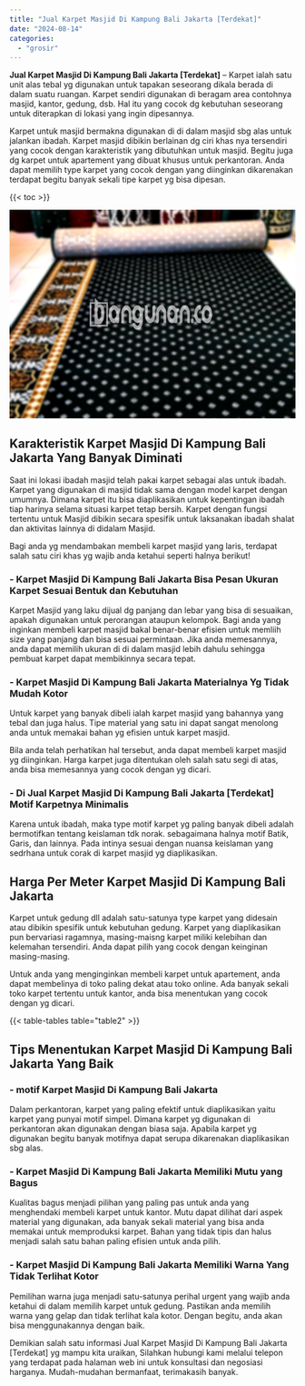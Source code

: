 ```yaml
---
title: "Jual Karpet Masjid Di Kampung Bali Jakarta [Terdekat]"
date: "2024-08-14"
categories: 
  - "grosir"
---
```


**Jual Karpet Masjid Di Kampung Bali Jakarta \[Terdekat\]** – Karpet ialah satu unit alas tebal yg digunakan untuk tapakan seseorang dikala berada di dalam suatu ruangan. Karpet sendiri digunakan di beragam area contohnya masjid, kantor, gedung, dsb. Hal itu yang cocok dg kebutuhan seseorang untuk diterapkan di lokasi yang ingin dipesannya.

Karpet untuk masjid bermakna digunakan di di dalam masjid sbg alas untuk jalankan ibadah. Karpet masjid dibikin berlainan dg ciri khas nya tersendiri yang cocok dengan karakteristik yang dibutuhkan untuk masjid. Begitu juga dg karpet untuk apartement yang dibuat khusus untuk perkantoran. Anda dapat memilih type karpet yang cocok dengan yang diinginkan dikarenakan terdapat begitu banyak sekali tipe karpet yg bisa dipesan.

{{< toc >}}

![Jual Karpet Masjid Di Kampung Bali Jakarta [Terdekat]](/images/grosir-karpet-murah-47.png)

## Karakteristik Karpet Masjid Di Kampung Bali Jakarta Yang Banyak Diminati

Saat ini lokasi ibadah masjid telah pakai karpet sebagai alas untuk ibadah. Karpet yang digunakan di masjid tidak sama dengan model karpet dengan umumnya. Dimana karpet itu bisa diaplikasikan untuk kepentingan ibadah tiap harinya selama situasi karpet tetap bersih. Karpet dengan fungsi tertentu untuk Masjid dibikin secara spesifik untuk laksanakan ibadah shalat dan aktivitas lainnya di didalam Masjid.

Bagi anda yg mendambakan membeli karpet masjid yang laris, terdapat salah satu ciri khas yg wajib anda ketahui seperti halnya berikut!

### \- Karpet Masjid Di Kampung Bali Jakarta Bisa Pesan Ukuran Karpet Sesuai Bentuk dan Kebutuhan

Karpet Masjid yang laku dijual dg panjang dan lebar yang bisa di sesuaikan, apakah digunakan untuk perorangan ataupun kelompok. Bagi anda yang inginkan membeli karpet masjid bakal benar-benar efisien untuk memliih size yang panjang dan bisa sesuai permintaan. Jika anda memesannya, anda dapat memilih ukuran di di dalam masjid lebih dahulu sehingga pembuat karpet dapat membikinnya secara tepat.

### \- Karpet Masjid Di Kampung Bali Jakarta Materialnya Yg Tidak Mudah Kotor

Untuk karpet yang banyak dibeli ialah karpet masjid yang bahannya yang tebal dan juga halus. Tipe material yang satu ini dapat sangat menolong anda untuk memakai bahan yg efisien untuk karpet masjid.

Bila anda telah perhatikan hal tersebut, anda dapat membeli karpet masjid yg diinginkan. Harga karpet juga ditentukan oleh salah satu segi di atas, anda bisa memesannya yang cocok dengan yg dicari.

### \- Di Jual Karpet Masjid Di Kampung Bali Jakarta \[Terdekat\] Motif Karpetnya Minimalis

Karena untuk ibadah, maka type motif karpet yg paling banyak dibeli adalah bermotifkan tentang keislaman tdk norak. sebagaimana halnya motif Batik, Garis, dan lainnya. Pada intinya sesuai dengan nuansa keislaman yang sedrhana untuk corak di karpet masjid yg diaplikasikan.

## Harga Per Meter Karpet Masjid Di Kampung Bali Jakarta

Karpet untuk gedung dll adalah satu-satunya type karpet yang didesain atau dibikin spesifik untuk kebutuhan gedung. Karpet yang diaplikasikan pun bervariasi ragamnya, masing-maisng karpet miliki kelebihan dan kelemahan tersendiri. Anda dapat pilih yang cocok dengan keinginan masing-masing.

Untuk anda yang menginginkan membeli karpet untuk apartement, anda dapat membelinya di toko paling dekat atau toko online. Ada banyak sekali toko karpet tertentu untuk kantor, anda bisa menentukan yang cocok dengan yg dicari.

{{< table-tables table="table2" >}}

## Tips Menentukan Karpet Masjid Di Kampung Bali Jakarta Yang Baik

### \- motif Karpet Masjid Di Kampung Bali Jakarta

Dalam perkantoran, karpet yang paling efektif untuk diaplikasikan yaitu karpet yang punyai motif simpel. Dimana karpet yg digunakan di perkantoran akan digunakan dengan biasa saja. Apabila karpet yg digunakan begitu banyak motifnya dapat serupa dikarenakan diaplikasikan sbg alas.

### \- Karpet Masjid Di Kampung Bali Jakarta Memiliki Mutu yang Bagus

Kualitas bagus menjadi pilihan yang paling pas untuk anda yang menghendaki membeli karpet untuk kantor. Mutu dapat dilihat dari aspek material yang digunakan, ada banyak sekali material yang bisa anda memakai untuk memproduksi karpet. Bahan yang tidak tipis dan halus menjadi salah satu bahan paling efisien untuk anda pilih.

### \- Karpet Masjid Di Kampung Bali Jakarta Memiliki Warna Yang Tidak Terlihat Kotor

Pemilihan warna juga menjadi satu-satunya perihal urgent yang wajib anda ketahui di dalam memilih karpet untuk gedung. Pastikan anda memilih warna yang gelap dan tidak terlihat kala kotor. Dengan begitu, anda akan bisa menggunakannya dengan baik.

Demikian salah satu informasi Jual Karpet Masjid Di Kampung Bali Jakarta \[Terdekat\] yg mampu kita uraikan, Silahkan hubungi kami melalui telepon yang terdapat pada halaman web ini untuk konsultasi dan negosiasi harganya. Mudah-mudahan bermanfaat, terimakasih banyak.
